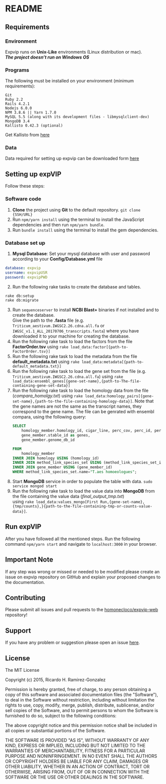 # README #

## Requirements

### Environment
Expvip runs on **Unix-Like** environments (Linux distribution or mac).<br>
**_The project doesn’t run on Windows OS_**
<br>

### Programs
The following must be installed on your environment (minimum requirements):
```
Git
Ruby 2.2
Rails 4.2.1
Nodejs 6.0.0
NPM 3.8.6 || Yarn 1.7.0
MySQL 5.5 (along with its development files - libmysqlclient-dev)
MongoDB 3.4
Kallisto 0.42.3 (optional)
```
Get Kallisto from [here](http://pachterlab.github.io/kallisto/)


### Data
Data required for setting up expvip can be downloaded form [here](http://www.wheat-expression.com/download)

## Setting up expVIP ##
Follow these steps:

### Software code
1. **Clone** the project using **Git** to the default repository. `git clone {SSH/URL}`
2.  Run `npm/yarn install` using the terminal to install the JavaScript dependencies and then run `npm/yarn bundle`.
3.  Run `bundle install` using the terminal to install the gem dependencies.

### Database set up


1.  **Mysql Database**: Set your mysql database with  user and password according to your **Config/Database.yml** file
```yaml
database: expvip
username: expvipUSR
password: expvipPWD
```
2.  Run the following rake tasks to create the database and tables.
```sh
rake db:setup
rake db:migrate
```
3.  Run `sequenceserver` to install **NCBI Blast+** binaries if not installed and to create the database.<br>
Give the path to the **.fasta** file (e.g. ```Triticum_aestivum.IWGSC2.26.cdna.all.fa``` or ```IWGSC_v1.1_ALL_20170706_transcripts.fasta```) where you have downloaded it to your machine for creating the database.
4.  Run the following rake task to load the factors from the file **FactorOrder.tsv** using ```rake load_data:factor[{path-to-FactorOrder.tsv}]```
5.  Run the following rake task to load the metadata from the file **default_metadata.txt** using `rake load_data:metadata[{path-to-default_metadata.txt}]`
6.  Run the following rake task to load the gene set from the file (e.g. ```Triticum_aestivum.IWGSC2.26.cdna.all.fa```) using `rake load_data:ensembl_genes[{gene-set-name},{path-to-The-file-containing-gene-set-data}]`
7.  Run the following rake task to load the homology data from the file (_compara_homolgy.txt_) using `rake load_data:homology_pairs[{gene-set-name},{path-to-the-file-containing-homology-data}]`.  Note that the gene names are not the same as the transcript names, they correspond to the gene name. The file can be genrated with ensembl compara, using the following query:
	```sql
	SELECT 
		homology_member.homology_id, cigar_line, perc_cov, perc_id, perc_pos, 
		gene_member.stable_id as genes, 
		gene_member.genome_db_id
	
	FROM 
	    homology_member 
	INNER JOIN homology USING (homology_id) 
	INNER JOIN method_link_species_set USING (method_link_species_set_id) 
	INNER JOIN gene_member USING (gene_member_id)
	WHERE method_link_species_set.name="T.aes homoeologues";
	```
8.  Start **MongoDB** service in order to populate the table with data.
`sudo service mongod start`
9.  Run the following rake task to load the value data into **MongoDB** from the file containing the value data (_final_output_tmp.txt_)<br> using `rake load_data:values_mongo[First Run,{gene-set-name},{tmp/counts},}{path-to-the-file-containing-tmp-or-counts-value-data}]`.

## Run expVIP
After you have followed all the mentioned steps. Run the following command `npm/yarn start` and navigate to `localhost:3000` in your browser.

## Important Note
 If any step was wrong or missed or needed to be modified please create an issue on expvip repository on GitHub and explain your proposed changes to the documentation.

 ## Contributing
Please submit all issues and pull requests to the [homonecloco/expvip-web](https://github.com/homonecloco/expvip-web) repository!

## Support
If you have any problem or suggestion please open an issue [here](https://github.com/homonecloco/expvip-web/issues).

## License

The MIT License

Copyright (c) 2015, Ricardo H. Ramirez-Gonzalez

Permission is hereby granted, free of charge, to any person
obtaining a copy of this software and associated documentation
files (the "Software"), to deal in the Software without
restriction, including without limitation the rights to use,
copy, modify, merge, publish, distribute, sublicense, and/or sell
copies of the Software, and to permit persons to whom the
Software is furnished to do so, subject to the following
conditions:

The above copyright notice and this permission notice shall be
included in all copies or substantial portions of the Software.

THE SOFTWARE IS PROVIDED "AS IS", WITHOUT WARRANTY OF ANY KIND,
EXPRESS OR IMPLIED, INCLUDING BUT NOT LIMITED TO THE WARRANTIES
OF MERCHANTABILITY, FITNESS FOR A PARTICULAR PURPOSE AND
NONINFRINGEMENT. IN NO EVENT SHALL THE AUTHORS OR COPYRIGHT
HOLDERS BE LIABLE FOR ANY CLAIM, DAMAGES OR OTHER LIABILITY,
WHETHER IN AN ACTION OF CONTRACT, TORT OR OTHERWISE, ARISING
FROM, OUT OF OR IN CONNECTION WITH THE SOFTWARE OR THE USE OR
OTHER DEALINGS IN THE SOFTWARE.
